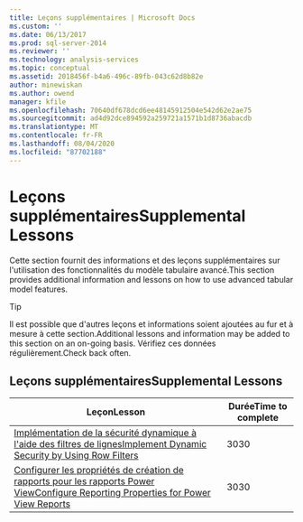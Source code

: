 ```yaml
---
title: Leçons supplémentaires | Microsoft Docs
ms.custom: ''
ms.date: 06/13/2017
ms.prod: sql-server-2014
ms.reviewer: ''
ms.technology: analysis-services
ms.topic: conceptual
ms.assetid: 2018456f-b4a6-496c-89fb-043c62d8b82e
author: minewiskan
ms.author: owend
manager: kfile
ms.openlocfilehash: 70640df678dcd6ee48145912504e542d62e2ae75
ms.sourcegitcommit: ad4d92dce894592a259721a1571b1d8736abacdb
ms.translationtype: MT
ms.contentlocale: fr-FR
ms.lasthandoff: 08/04/2020
ms.locfileid: "87702188"
---
```

# <a name="supplemental-lessons"></a><span data-ttu-id="ce651-102">Leçons supplémentaires</span><span class="sxs-lookup"><span data-stu-id="ce651-102">Supplemental Lessons</span></span>
  <span data-ttu-id="ce651-103">Cette section fournit des informations et des leçons supplémentaires sur l'utilisation des fonctionnalités du modèle tabulaire avancé.</span><span class="sxs-lookup"><span data-stu-id="ce651-103">This section provides additional information and lessons on how to use advanced tabular model features.</span></span>  
  
> [!TIP]  
>  <span data-ttu-id="ce651-104">Il est possible que d'autres leçons et informations soient ajoutées au fur et à mesure à cette section.</span><span class="sxs-lookup"><span data-stu-id="ce651-104">Additional lessons and information may be added to this section on an on-going basis.</span></span> <span data-ttu-id="ce651-105">Vérifiez ces données régulièrement.</span><span class="sxs-lookup"><span data-stu-id="ce651-105">Check back often.</span></span>  
  
## <a name="supplemental-lessons"></a><span data-ttu-id="ce651-106">Leçons supplémentaires</span><span class="sxs-lookup"><span data-stu-id="ce651-106">Supplemental Lessons</span></span>  
  
|<span data-ttu-id="ce651-107">Leçon</span><span class="sxs-lookup"><span data-stu-id="ce651-107">Lesson</span></span>|<span data-ttu-id="ce651-108">Durée</span><span class="sxs-lookup"><span data-stu-id="ce651-108">Time to complete</span></span>|  
|------------|----------------------|  
|[<span data-ttu-id="ce651-109">Implémentation de la sécurité dynamique à l'aide des filtres de lignes</span><span class="sxs-lookup"><span data-stu-id="ce651-109">Implement Dynamic Security by Using Row Filters</span></span>](../../2014/tutorials/implement-dynamic-security-by-using-row-filters.md)|<span data-ttu-id="ce651-110">30</span><span class="sxs-lookup"><span data-stu-id="ce651-110">30</span></span>|  
|[<span data-ttu-id="ce651-111">Configurer les propriétés de création de rapports pour les rapports Power View</span><span class="sxs-lookup"><span data-stu-id="ce651-111">Configure Reporting Properties for Power View Reports</span></span>](../analysis-services/supplemental-lesson-configure-reporting-properties-for-power-view-reports.md)|<span data-ttu-id="ce651-112">30</span><span class="sxs-lookup"><span data-stu-id="ce651-112">30</span></span>|  
  
  
